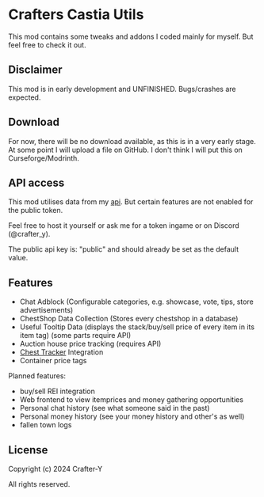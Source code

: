 # Crafters Castia Utils

This mod contains some tweaks and addons I coded mainly for myself. But feel free to check it out.

## Disclaimer

This mod is in early development and UNFINISHED. Bugs/crashes are expected.

## Download

For now, there will be no download available, as this is in a very early stage. At some point I will upload a file on GitHub. I don't think I will put this on Curseforge/Modrinth.

## API access

This mod utilises data from my [api](https://github.com/Crafter-Y/castia-utils-api). But certain features are not enabled for the public token.

Feel free to host it yourself or ask me for a token ingame or on Discord (@crafter_y).

The public api key is: "public" and should already be set as the default value.

## Features

- Chat Adblock (Configurable categories, e.g. showcase, vote, tips, store advertisements)
- ChestShop Data Collection (Stores every chestshop in a database)
- Useful Tooltip Data (displays the stack/buy/sell price of every item in its item tag) (some parts require API)
- Auction house price tracking (requires API)
- [Chest Tracker](https://modrinth.com/mod/chest-tracker) Integration
- Container price tags

Planned features:

- buy/sell REI integration
- Web frontend to view itemprices and money gathering opportunities
- Personal chat history (see what someone said in the past)
- Personal money history (see your money history and other's as well)
- fallen town logs

## License

Copyright (c) 2024 Crafter-Y

All rights reserved.